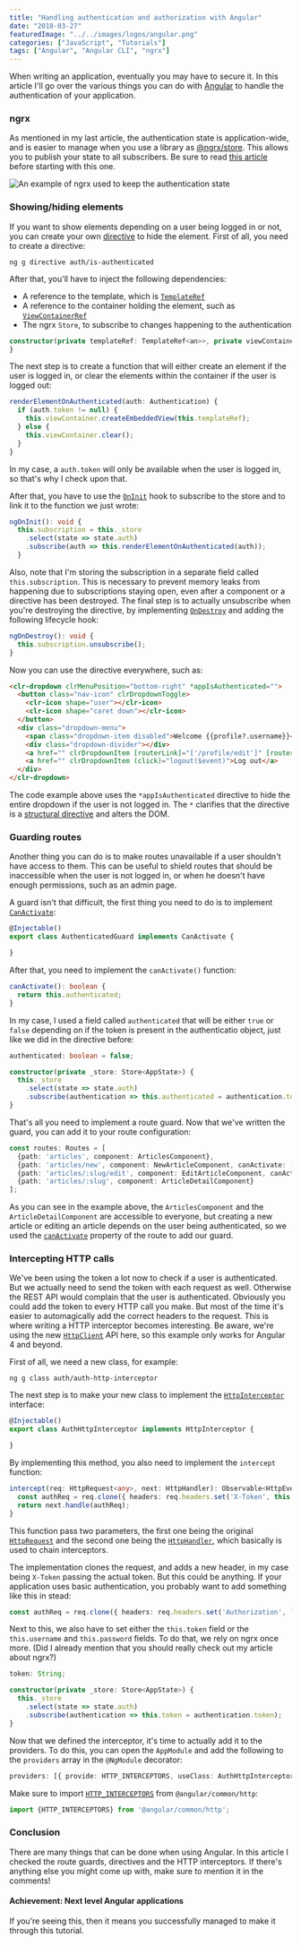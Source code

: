 ```yaml
---
title: "Handling authentication and authorization with Angular"
date: "2018-03-27"
featuredImage: "../../images/logos/angular.png"
categories: ["JavaScript", "Tutorials"]
tags: ["Angular", "Angular CLI", "ngrx"]
---
```


When writing an application, eventually you may have to secure it. In this article I'll go over the various things you can do with [Angular](https://angular.io/) to handle the authentication of your application.

### ngrx

As mentioned in my last article, the authentication state is application-wide, and is easier to manage when you use a library as [@ngrx/store](https://github.com/ngrx/platform). This allows you to publish your state to all subscribers. Be sure to read [this article](/ngrx-store/) before starting with this one.

![An example of ngrx used to keep the authentication state](images/ngrx-reducer.png)

### Showing/hiding elements

If you want to show elements depending on a user being logged in or not, you can create your own [directive](https://angular.io/api/core/Directive) to hide the element. First of all, you need to create a directive:

```
ng g directive auth/is-authenticated
```

After that, you'll have to inject the following dependencies:

- A reference to the template, which is [`TemplateRef`](https://angular.io/api/core/TemplateRef)
- A reference to the container holding the element, such as [`ViewContainerRef`](https://angular.io/api/core/ViewContainerRef)
- The ngrx `Store`, to subscribe to changes happening to the authentication

```typescript
constructor(private templateRef: TemplateRef<an>>, private viewContainer: ViewContainerRef, private _store: Store<AppState>) {
}
```

The next step is to create a function that will either create an element if the user is logged in, or clear the elements within the container if the user is logged out:

```typescript
renderElementOnAuthenticated(auth: Authentication) {
  if (auth.token != null) {
    this.viewContainer.createEmbeddedView(this.templateRef);
  } else {
    this.viewContainer.clear();
  }
}
```

In my case, a `auth.token` will only be available when the user is logged in, so that's why I check upon that.

After that, you have to use the [`OnInit`](https://angular.io/api/core/OnInit) hook to subscribe to the store and to link it to the function we just wrote:

```typescript
ngOnInit(): void {
  this.subscription = this._store
    .select(state => state.auth)
    .subscribe(auth => this.renderElementOnAuthenticated(auth));
  }
```

Also, note that I'm storing the subscription in a separate field called `this.subscription`. This is necessary to prevent memory leaks from happening due to subscriptions staying open, even after a component or a directive has been destroyed. The final step is to actually unsubscribe when you're destroying the directive, by implementing [`OnDestroy`](https://angular.io/api/core/OnDestroy) and adding the following lifecycle hook:

```typescript
ngOnDestroy(): void {
  this.subscription.unsubscribe();
}
```

Now you can use the directive everywhere, such as:

```html
<clr-dropdown clrMenuPosition="bottom-right" *appIsAuthenticated="">
  <button class="nav-icon" clrDropdownToggle>
    <clr-icon shape="user"></clr-icon>
    <clr-icon shape="caret down"></clr-icon>
  </button>
  <div class="dropdown-menu">
    <span class="dropdown-item disabled">Welcome {{profile?.username}}</span>
    <div class="dropdown-divider"></div>
    <a href="" clrDropdownItem [routerLink]="['/profile/edit']" [routerLinkActive]="['active']">Edit profile</a>
    <a href="" clrDropdownItem (click)="logout($event)">Log out</a>
  </div>
</clr-dropdown>
```

The code example above uses the `*appIsAuthenticated` directive to hide the entire dropdown if the user is not logged in. The `*` clarifies that the directive is a [structural directive](https://angular.io/guide/structural-directives) and alters the DOM.

### Guarding routes

Another thing you can do is to make routes unavailable if a user shouldn't have access to them. This can be useful to shield routes that should be inaccessible when the user is not logged in, or when he doesn't have enough permissions, such as an admin page.

A guard isn't that difficult, the first thing you need to do is to implement [`CanActivate`](https://angular.io/api/router/CanActivate):

```typescript
@Injectable()
export class AuthenticatedGuard implements CanActivate {

}
```

After that, you need to implement the `canActivate()` function:

```typescript
canActivate(): boolean {
  return this.authenticated;
}
```

In my case, I used a field called `authenticated` that will be either `true` or `false` depending on if the token is present in the authenticatio object, just like we did in the directive before:

```typescript
authenticated: boolean = false;

constructor(private _store: Store<AppState>) {
  this._store
    .select(state => state.auth)
    .subscribe(authentication => this.authenticated = authentication.token != null);
}
```

That's all you need to implement a route guard. Now that we've written the guard, you can add it to your route configuration:

```typescript
const routes: Routes = [
  {path: 'articles', component: ArticlesComponent},
  {path: 'articles/new', component: NewArticleComponent, canActivate: [AuthenticatedGuard]},
  {path: 'articles/:slug/edit', component: EditArticleComponent, canActivate: [AuthenticatedGuard]},
  {path: 'articles/:slug', component: ArticleDetailComponent}
];
```

As you can see in the example above, the `ArticlesComponent` and the `ArticleDetailComponent` are accessible to everyone, but creating a new article or editing an article depends on the user being authenticated, so we used the [`canActivate`](https://angular.io/api/router/Route#canActivate) property of the route to add our guard.

### Intercepting HTTP calls

We've been using the token a lot now to check if a user is authenticated. But we actually need to send the token with each request as well. Otherwise the REST API would complain that the user is authenticated. Obviously you could add the token to every HTTP call you make. But most of the time it's easier to automagically add the correct headers to the request. This is where writing a HTTP interceptor becomes interesting. Be aware, we're using the new [`HttpClient`](https://angular.io/api/common/http/HttpClient) API here, so this example only works for Angular 4 and beyond.

First of all, we need a new class, for example:

```
ng g class auth/auth-http-interceptor
```

The next step is to make your new class to implement the [`HttpInterceptor`](https://angular.io/api/common/http/HttpInterceptor) interface:

```typescript
@Injectable()
export class AuthHttpInterceptor implements HttpInterceptor {

}
```

By implementing this method, you also need to implement the `intercept` function:

```typescript
intercept(req: HttpRequest<any>, next: HttpHandler): Observable<HttpEvent<any>> {
  const authReq = req.clone({ headers: req.headers.set('X-Token', this.token) });
  return next.handle(authReq);
}
```

This function pass two parameters, the first one being the original [`HttpRequest`](https://angular.io/api/common/http/HttpRequest) and the second one being the [`HttpHandler`](https://angular.io/api/common/http/HttpHandler), which basically is used to chain interceptors.

The implementation clones the request, and adds a new header, in my case being `X-Token` passing the actual token. But this could be anything. If your application uses basic authentication, you probably want to add something like this in stead:

```typescript
const authReq = req.clone({ headers: req.headers.set('Authorization', `Basic ${btoa('${this.username}:${this.password}')}`) });
```

Next to this, we also have to set either the `this.token` field or the `this.username` and `this.password` fields. To do that, we rely on ngrx once more. (Did I already mention that you should really check out my article about ngrx?)

```typescript
token: String;

constructor(private _store: Store<AppState>) {
  this._store
    .select(state => state.auth)
    .subscribe(authentication => this.token = authentication.token);
}
```

Now that we defined the interceptor, it's time to actually add it to the providers. To do this, you can open the `AppModule` and add the following to the `providers` array in the `@NgModule` decorator:

```typescript
providers: [{ provide: HTTP_INTERCEPTORS, useClass: AuthHttpInterceptor, multi: true}]
```

Make sure to import [`HTTP_INTERCEPTORS`](https://angular.io/api/common/http/HTTP_INTERCEPTORS) from `@angular/common/http`:

```typescript
import {HTTP_INTERCEPTORS} from '@angular/common/http';
```

### Conclusion

There are many things that can be done when using Angular. In this article I checked the route guards, directives and the HTTP interceptors. If there's anything else you might come up with, make sure to mention it in the comments!

#### Achievement: Next level Angular applications

If you’re seeing this, then it means you successfully managed to make it through this tutorial.

